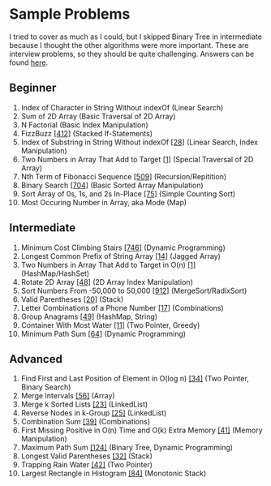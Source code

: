 # Sample Problems
I tried to cover as much as I could, but I skipped Binary Tree in intermediate because I thought the other algorithms were more important. These are interview problems, so they should be quite challenging. Answers can be found [here](/solutions).

## Beginner
 1. Index of Character in String Without indexOf (Linear Search)
 2. Sum of 2D Array (Basic Traversal of 2D Array)
 3. N Factorial (Basic Index Manipulation)
 4. FizzBuzz [[412]](https://leetcode.com/problems/fizz-buzz/) (Stacked If-Statements)
 5. Index of Substring in String Without indexOf [[28]](https://leetcode.com/problems/implement-strstr/) (Linear Search, Index Manipulation)
 6. Two Numbers in Array That Add to Target [[1]](https://leetcode.com/problems/two-sum/) (Special Traversal of 2D Array)
 7. Nth Term of Fibonacci Sequence [[509]](https://leetcode.com/problems/fibonacci-number/) (Recursion/Repitition)
 8. Binary Search [[704]](https://leetcode.com/problems/binary-search/) (Basic Sorted Array Manipulation)
 9. Sort Array of 0s, 1s, and 2s In-Place [[75]](https://leetcode.com/problems/sort-colors/) (Simple Counting Sort)
 10. Most Occuring Number in Array, aka Mode (Map)

## Intermediate
 1. Minimum Cost Climbing Stairs [[746]](https://leetcode.com/problems/min-cost-climbing-stairs/) (Dynamic Programming)
 2. Longest Common Prefix of String Array [[14]](https://leetcode.com/problems/longest-common-prefix/) (Jagged Array)
 3. Two Numbers in Array That Add to Target in O(n) [[1]](https://leetcode.com/problems/two-sum/) (HashMap/HashSet)
 4. Rotate 2D Array [[48]](https://leetcode.com/problems/rotate-image/) (2D Array Index Manipulation)
 5. Sort Numbers From -50,000 to 50,000 [[912]](https://leetcode.com/problems/sort-an-array/) (MergeSort/RadixSort)
 6. Valid Parentheses [[20]](https://leetcode.com/problems/valid-parentheses/) (Stack)
 7. Letter Combinations of a Phone Number [[17]](https://leetcode.com/problems/letter-combinations-of-a-phone-number/) (Combinations)
 8. Group Anagrams [[49]](https://leetcode.com/problems/group-anagrams/) (HashMap, String)
 9. Container With Most Water [[11]](https://leetcode.com/problems/container-with-most-water/) (Two Pointer, Greedy)
 10. Minimum Path Sum [[64]](https://leetcode.com/problems/minimum-path-sum/) (Dynamic Programming)

## Advanced
 1. Find First and Last Position of Element in O(log n) [[34]](https://leetcode.com/problems/find-first-and-last-position-of-element-in-sorted-array/) (Two Pointer, Binary Search)
 2. Merge Intervals [[56]](https://leetcode.com/problems/merge-intervals/) (Array)
 3. Merge k Sorted Lists [[23]](https://leetcode.com/problems/merge-k-sorted-lists) (LinkedList)
 4. Reverse Nodes in k-Group [[25]](https://leetcode.com/problems/reverse-nodes-in-k-group/) (LinkedList)
 5. Combination Sum [[39]](https://leetcode.com/problems/combination-sum/) (Combinations)
 6. First Missing Positive in O(n) Time and O(k) Extra Memory [[41]](https://leetcode.com/problems/first-missing-positive/) (Memory Manipulation)
 7. Maximum Path Sum [[124]](https://leetcode.com/problems/binary-tree-maximum-path-sum/) (Binary Tree, Dynamic Programming)
 8. Longest Valid Parentheses [[32]](https://leetcode.com/problems/longest-valid-parentheses/) (Stack)
 9. Trapping Rain Water [[42]](https://leetcode.com/problems/trapping-rain-water/) (Two Pointer)
 10. Largest Rectangle in Histogram [[84]](https://leetcode.com/problems/largest-rectangle-in-histogram/) (Monotonic Stack)
